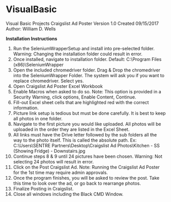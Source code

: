 # VisualBasic
Visual Basic Projects
Craigslist Ad Poster
Version 1.0
Created 09/15/2017
Author: William D. Wells

**********************************************Installation Instructions**********************************************
1. Run the SeleniumWrapperSetup and install into pre-selected folder. Warning: Changing the installation folder could result in error. 
2. Once installed, navigate to installation folder. Default: C:\Program Files (x86)\SeleniumWrapper
3. Open the included chromedriver folder. Drag & Drop the chromedriver into the SeleniumWrapper Folder. The system will ask you
if you want to replace chromedriver. Select yes. 
4. Open Craigslist Ad Poster Excel Workbook
5. Enable Macros when asked to do so. Note: This option is provided in a Security Warning, click options, Enable Content, Continue. 
6. Fill-out Excel sheet cells that are highlighted red with the correct information. 
7. Picture link setup is tedious but must be done carefully. It is best to keep all photos in one folder. 
8. Navigate to the first picture you would like uploaded. All photos will be uploaded in the order they are listed in the Excel Sheet. 
9. All links must have the Drive letter followed by the sub folders all the way to the photo itself. This is called the absolute path. 
Ex: C:\Users\SENTRE Partners\Desktop\Craigslist Ad Photos\Kitchen - SS (Showing Fridge) - Downstairs.jpg
10. Continue steps 8 & 9 until 24 pictures have been chosen. Warning: Not selecting 24 photos will result in error. 
11. Click on the Post Craigslist Ad. Note: Running the Craigslist Ad Poster for the 1st time may require admin approvals. 
12. Once the program finishes, you will be asked to review the post. Take this time to look over the ad, or go back to rearrange photos. 
13. Finalize Posting in Craigslist. 
14. Close all windows including the Black CMD Window. 
